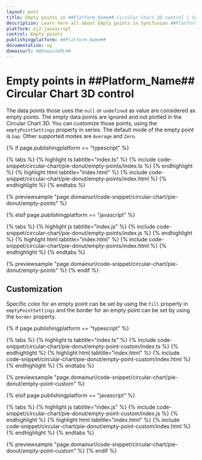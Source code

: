 ```yaml
---
layout: post
title: Empty points in ##Platform_Name## Circular Chart 3D control | Syncfusion
description: Learn here all about Empty points in Syncfusion ##Platform_Name## Circular Chart 3D control of Syncfusion Essential JS 2 and more.
platform: ej2-javascript
control: Empty points 
publishingplatform: ##Platform_Name##
documentation: ug
domainurl: ##DomainURL##
---
```


# Empty points in ##Platform_Name## Circular Chart 3D control

The data points those uses the `null` or `undefined` as value are considered as empty points. The empty data points are ignored and not plotted in the Circular Chart 3D. You can customize those points, using the `emptyPointSettings` property in series. The default mode of the empty point is `Gap`. Other supported modes are `Average` and `Zero`.

{% if page.publishingplatform == "typescript" %}

{% tabs %}
{% highlight ts tabtitle="index.ts" %}
{% include code-snippet/circular-chart/pie-donut/empty-points/index.ts %}
{% endhighlight %}
{% highlight html tabtitle="index.html" %}
{% include code-snippet/circular-chart/pie-donut/empty-points/index.html %}
{% endhighlight %}
{% endtabs %}
        
{% previewsample "page.domainurl/code-snippet/circular-chart/pie-donut/empty-points" %}

{% elsif page.publishingplatform == "javascript" %}

{% tabs %}
{% highlight js tabtitle="index.js" %}
{% include code-snippet/circular-chart/pie-donut/empty-points/index.js %}
{% endhighlight %}
{% highlight html tabtitle="index.html" %}
{% include code-snippet/circular-chart/pie-donut/empty-points/index.html %}
{% endhighlight %}
{% endtabs %}

{% previewsample "page.domainurl/code-snippet/circular-chart/pie-donut/empty-points" %}
{% endif %}

## Customization

Specific color for an empty point can be set by using the `fill` property in `emptyPointSettings` and the border for an empty point can be set by using the `border` property.

{% if page.publishingplatform == "typescript" %}

{% tabs %}
{% highlight ts tabtitle="index.ts" %}
{% include code-snippet/circular-chart/pie-donut/empty-point-custom/index.ts %}
{% endhighlight %}
{% highlight html tabtitle="index.html" %}
{% include code-snippet/circular-chart/pie-donut/empty-point-custom/index.html %}
{% endhighlight %}
{% endtabs %}
        
{% previewsample "page.domainurl/code-snippet/circular-chart/pie-donut/empty-point-custom" %}

{% elsif page.publishingplatform == "javascript" %}

{% tabs %}
{% highlight js tabtitle="index.js" %}
{% include code-snippet/circular-chart/pie-donut/empty-point-custom/index.js %}
{% endhighlight %}
{% highlight html tabtitle="index.html" %}
{% include code-snippet/circular-chart/pie-donut/empty-point-custom/index.html %}
{% endhighlight %}
{% endtabs %}

{% previewsample "page.domainurl/code-snippet/circular-chart/pie-donut/empty-point-custom" %}
{% endif %}